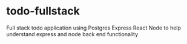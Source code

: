 # todo-fullstack
Full stack todo application using Postgres Express React Node to help understand express and node back end functionality
